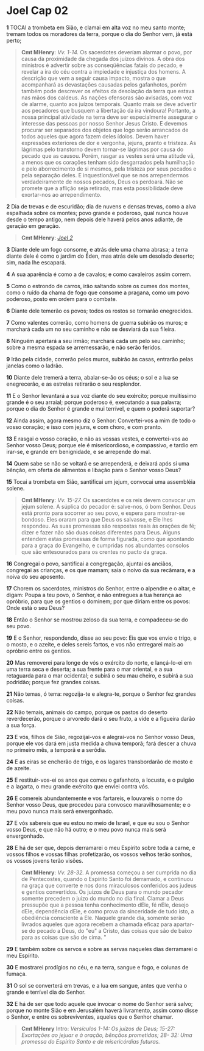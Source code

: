 # Joel Cap 02

**1** 	TOCAI a trombeta em Sião, e clamai em alta voz no meu santo monte; tremam todos os moradores da terra, porque o dia do Senhor vem, já está perto;

> **Cmt MHenry**: *Vv. 1-14.* Os sacerdotes deveríam alarmar o povo, por causa da proximidade da chegada dos juízos divinos. A obra dos ministros é advertir sobre as conseqüências fatais do pecado, e revelar a ira do céu contra a impiedade e injustiça dos homens. A descrição que vem a seguir causa impacto, mostra o que acompanhará as devastações causadas pelos gafanhotos, porém também pode descrever os efeitos da desolação da terra que estava nas mãos dos caldeus. As nações ofensoras são avisadas, com voz de alarme, quanto aos juízos temporais. Quanto mais se deve advertir aos pecadores que busquem a libertação da ira vindoura! Portanto, a nossa principal atividade na terra deve ser especialmente assegurar o interesse das pessoas por nosso Senhor Jesus Cristo. E devemos procurar ser separados dos objetos que logo serão arrancados de todos aqueles que agora fazem deles ídolos. Devem haver expressões exteriores de dor e vergonha, jejuns, pranto e tristeza. As lágrimas pelo transtorno devem tornar-se lágrimas por causa do pecado que as causou. Porém, rasgar as vestes será uma atitude vã, a menos que os corações tenham sido desgarrados pela humilhação e pelo aborrecimento de si mesmos, pela tristeza por seus pecados e pela separação deles. E inquestionável que se nos arrependermos verdadeiramente de nossos pecados, Deus os perdoará. Não se promete que a aflição seja retirada, mas esta possibilidade deve exortar-nos ao arrependimento.

**2** 	Dia de trevas e de escuridão; dia de nuvens e densas trevas, como a alva espalhada sobre os montes; povo grande e poderoso, qual nunca houve desde o tempo antigo, nem depois dele haverá pelos anos adiante, de geração em geração.

> **Cmt MHenry**: *[Joel 2](../29A-Jl/02.md#0)*

**3** 	Diante dele um fogo consome, e atrás dele uma chama abrasa; a terra diante dele é como o jardim do Éden, mas atrás dele um desolado deserto; sim, nada lhe escapará.

**4** 	A sua aparência é como a de cavalos; e como cavaleiros assim correm.

**5** 	Como o estrondo de carros, irão saltando sobre os cumes dos montes, como o ruído da chama de fogo que consome a pragana, como um povo poderoso, posto em ordem para o combate.

**6** 	Diante dele temerão os povos; todos os rostos se tornarão enegrecidos.

**7** 	Como valentes correrão, como homens de guerra subirão os muros; e marchará cada um no seu caminho e não se desviará da sua fileira.

**8** 	Ninguém apertará a seu irmão; marchará cada um pelo seu caminho; sobre a mesma espada se arremessarão, e não serão feridos.

**9** 	Irão pela cidade, correrão pelos muros, subirão às casas, entrarão pelas janelas como o ladrão.

**10** 	Diante dele tremerá a terra, abalar-se-ão os céus; o sol e a lua se enegrecerão, e as estrelas retirarão o seu resplendor.

**11** 	E o Senhor levantará a sua voz diante do seu exército; porque muitíssimo grande é o seu arraial; porque poderoso é, executando a sua palavra; porque o dia do Senhor é grande e mui terrível, e quem o poderá suportar?

**12** 	Ainda assim, agora mesmo diz o Senhor: Convertei-vos a mim de todo o vosso coração; e isso com jejuns, e com choro, e com pranto.

**13** 	E rasgai o vosso coração, e não as vossas vestes, e convertei-vos ao Senhor vosso Deus; porque ele é misericordioso, e compassivo, e tardio em irar-se, e grande em benignidade, e se arrepende do mal.

**14** 	Quem sabe se não se voltará e se arrependerá, e deixará após si uma bênção, em oferta de alimentos e libação para o Senhor vosso Deus?

**15** 	Tocai a trombeta em Sião, santificai um jejum, convocai uma assembléia solene.

> **Cmt MHenry**: *Vv. 15-27.* Os sacerdotes e os reis devem convocar um jejum solene. A súplica do pecador é: salve-nos, ó bom Senhor. Deus está pronto para socorrer ao seu povo, e espera para mostrar-se bondoso. Eles oraram para que Deus os salvasse, e Ele lhes respondeu. As suas promessas são respostas reais às orações de fé; dizer e fazer não são duas coisas diferentes para Deus. Alguns entendem estas promessas de forma figurada, como que apontando para a graça do Evangelho, e cumpridas nos abundantes consolos que são entesourados para os crentes no pacto da graça.

**16** 	Congregai o povo, santificai a congregação, ajuntai os anciãos, congregai as crianças, e os que mamam; saia o noivo da sua recâmara, e a noiva do seu aposento.

**17** 	Chorem os sacerdotes, ministros do Senhor, entre o alpendre e o altar, e digam: Poupa a teu povo, ó Senhor, e não entregues a tua herança ao opróbrio, para que os gentios o dominem; por que diriam entre os povos: Onde está o seu Deus?

**18** 	Então o Senhor se mostrou zeloso da sua terra, e compadeceu-se do seu povo.

**19** 	E o Senhor, respondendo, disse ao seu povo: Eis que vos envio o trigo, e o mosto, e o azeite, e deles sereis fartos, e vos não entregarei mais ao opróbrio entre os gentios.

**20** 	Mas removerei para longe de vós o exército do norte, e lançá-lo-ei em uma terra seca e deserta; a sua frente para o mar oriental, e a sua retaguarda para o mar ocidental; e subirá o seu mau cheiro, e subirá a sua podridão; porque fez grandes coisas.

**21** 	Não temas, ó terra: regozija-te e alegra-te, porque o Senhor fez grandes coisas.

**22** 	Não temais, animais do campo, porque os pastos do deserto reverdecerão, porque o arvoredo dará o seu fruto, a vide e a figueira darão a sua força.

**23** 	E vós, filhos de Sião, regozijai-vos e alegrai-vos no Senhor vosso Deus, porque ele vos dará em justa medida a chuva temporã; fará descer a chuva no primeiro mês, a temporã e a serôdia.

**24** 	E as eiras se encherão de trigo, e os lagares transbordarão de mosto e de azeite.

**25** 	E restituir-vos-ei os anos que comeu o gafanhoto, a locusta, e o pulgão e a lagarta, o meu grande exército que enviei contra vós.

**26** 	E comereis abundantemente e vos fartareis, e louvareis o nome do Senhor vosso Deus, que procedeu para convosco maravilhosamente; e o meu povo nunca mais será envergonhado.

**27** 	E vós sabereis que eu estou no meio de Israel, e que eu sou o Senhor vosso Deus, e que não há outro; e o meu povo nunca mais será envergonhado.

**28** 	E há de ser que, depois derramarei o meu Espírito sobre toda a carne, e vossos filhos e vossas filhas profetizarão, os vossos velhos terão sonhos, os vossos jovens terão visões.

> **Cmt MHenry**: *Vv. 28-32.* A promessa começou a ser cumprida no dia de Pentecostes, quando o Espírito Santo foi derramado, e continuou na graça que converte e nos dons miraculosos conferidos aos judeus e gentios convertidos. Os juízos de Deus para o mundo pecador somente precedem o juízo do mundo no dia final. Clamar a Deus pressupõe que a pessoa tenha conhecimento dEle, fé nEle, desejo dEle, dependência dEle, e como prova da sinceridade de tudo isto, a obediência consciente a Ele. Naquele grande dia, somente serão livrados aqueles que agora recebem a chamada eficaz para apartar-se do pecado a Deus, do "eu" a Cristo, das coisas que são de baixo para as coisas que são de cima. "

**29** 	E também sobre os servos e sobre as servas naqueles dias derramarei o meu Espírito.

**30** 	E mostrarei prodígios no céu, e na terra, sangue e fogo, e colunas de fumaça.

**31** 	O sol se converterá em trevas, e a lua em sangue, antes que venha o grande e terrível dia do Senhor.

**32** 	E há de ser que todo aquele que invocar o nome do Senhor será salvo; porque no monte Sião e em Jerusalém haverá livramento, assim como disse o Senhor, e entre os sobreviventes, aqueles que o Senhor chamar.


> **Cmt MHenry** Intro: *Versículos 1-14: Os juízos de Deus; 15-27: Exortações ao jejuar e à oração, bênçãos prometidas; 28- 32: Uma promessa do Espírito Santo e de misericórdias futuras.*